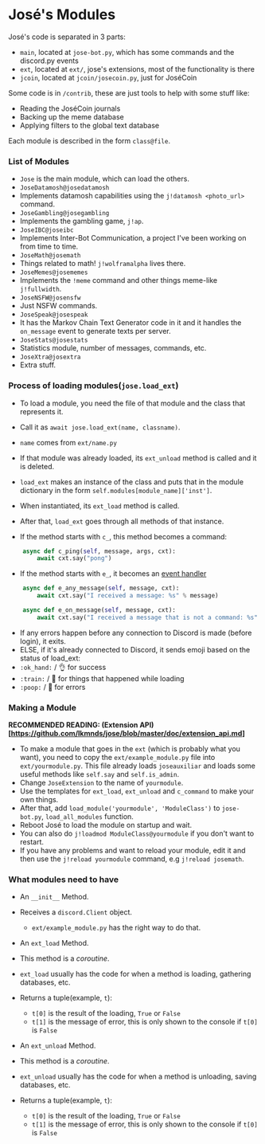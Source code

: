 José's Modules
============

José's code is separated in 3 parts:
 * `main`, located at `jose-bot.py`, which has some commands and the discord.py events
 * `ext`, located at `ext/`, jose's extensions, most of the functionality is there
 * `jcoin`, located at `jcoin/josecoin.py`, just for JoséCoin

Some code is in `/contrib`, these are just tools to help with some stuff like:
 * Reading the JoséCoin journals
 * Backing up the meme database
 * Applying filters to the global text database

Each module is described in the form `class@file`.

### List of Modules
 * `Jose` is the main module, which can load the others.
 * `JoseDatamosh@josedatamosh`
  * Implements datamosh capabilities using the `j!datamosh <photo_url>` command.
 * `JoseGambling@josegambling`
  * Implements the gambling game, `j!ap`.
 * `JoseIBC@joseibc`
  * Implements Inter-Bot Communication, a project I've been working on from time to time.
 * `JoseMath@josemath`
  * Things related to math! `j!wolframalpha` lives there.
 * `JoseMemes@josememes`
  * Implements the `!meme` command and other things meme-like `j!fullwidth`.
 * `JoseNSFW@josensfw`
  * Just NSFW commands.
 * `JoseSpeak@josespeak`
  * It has the Markov Chain Text Generator code in it and it handles the `on_message` event to generate texts per server.
 * `JoseStats@josestats`
  * Statistics module, number of messages, commands, etc.
 * `JoseXtra@josextra`
  * Extra stuff.

### Process of loading modules(`jose.load_ext`)
 * To load a module, you need the file of that module and the class that represents it.
  * Call it as `await jose.load_ext(name, classname)`.
  * `name` comes from `ext/name.py`
 * If that module was already loaded, its `ext_unload` method is called and it is deleted.
 * `load_ext` makes an instance of the class and puts that in the module dictionary in the form `self.modules[module_name]['inst']`.

 * When instantiated, its `ext_load` method is called.
 * After that, `load_ext` goes through all methods of that instance.
  * If the method starts with `c_`, this method becomes a command:

```python
    async def c_ping(self, message, args, cxt):
        await cxt.say("pong")
```

  * If the method starts with `e_`, it becomes an [event handler](https://github.com/lkmnds/jose/blob/master/doc/events.md)

```python
    async def e_any_message(self, message, cxt):
        await cxt.say("I received a message: %s" % message)

    async def e_on_message(self, message, cxt):
        await cxt.say("I received a message that is not a command: %s" % message)
```

 * If any errors happen before any connection to Discord is made (before login), it exits.
 * ELSE, if it's already connected to Discord, it sends emoji based on the status of load_ext:
  * `:ok_hand:` / :ok_hand: for success
  * `:train:` / :train: for things that happened while loading
  * `:poop:` / :poop: for errors

### Making a Module

**RECOMMENDED READING: (Extension API)[https://github.com/lkmnds/jose/blob/master/doc/extension_api.md]**

 * To make a module that goes in the `ext` (which is probably what you want), you need to copy the `ext/example_module.py` file into `ext/yourmodule.py`. This file already loads `joseauxiliar` and loads some useful methods like `self.say` and `self.is_admin`.
 * Change `JoseExtension` to the name of `yourmodule`.
 * Use the templates for `ext_load`, `ext_unload` and `c_command` to make your own things.
 * After that, add `load_module('yourmodule', 'ModuleClass')` to `jose-bot.py`, `load_all_modules` function.
 * Reboot José to load the module on startup and wait.
  * You can also do `j!loadmod ModuleClass@yourmodule` if you don't want to restart.
 * If you have any problems and want to reload your module, edit it and then use the `j!reload yourmodule` command, e.g `j!reload josemath`.

### What modules need to have
 * An `__init__` Method.
  * Receives a `discord.Client` object.
    * `ext/example_module.py` has the right way to do that.

 * An `ext_load` Method.
  * This method is a *coroutine*.
  * `ext_load` usually has the code for when a method is loading, gathering databases, etc.
  * Returns a tuple(example, `t`):
    * `t[0]` is the result of the loading, `True` or `False`
    * `t[1]` is the message of error, this is only shown to the console if `t[0]` is `False`

 * An `ext_unload` Method.
  * This method is a *coroutine*.
  * `ext_unload` usually has the code for when a method is unloading, saving databases, etc.
  * Returns a tuple(example, `t`):
    * `t[0]` is the result of the loading, `True` or `False`
    * `t[1]` is the message of error, this is only shown to the console if `t[0]` is `False`
